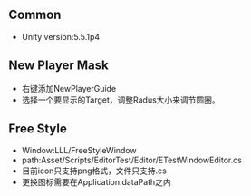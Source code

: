 ## Common

* Unity version:5.5.1p4

## New Player Mask

* 右键添加NewPlayerGuide
* 选择一个要显示的Target，调整Radus大小来调节圆圈。

## Free Style

* Window:LLL/FreeStyleWindow
* path:Asset/Scripts/EditorTest/Editor/ETestWindowEditor.cs
* 目前icon只支持png格式，文件只支持.cs
* 更换图标需要在Application.dataPath之内